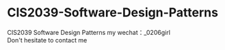 # CIS2039-Software-Design-Patterns
CIS2039 Software Design Patterns my wechat：_0206girl Don't hesitate to contact me
